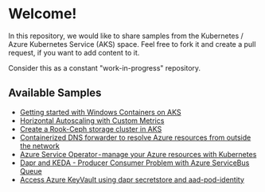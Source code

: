 # Welcome! ##

In this repository, we would like to share samples from the Kubernetes / Azure Kubernetes Service (AKS) space. Feel free to fork it and create a pull request, if you want to add content to it.

Consider this as a constant "work-in-progress" repository.

## Available Samples ##

- [Getting started with Windows Containers on AKS](windows-containers-get-started/README.md)
- [Horizontal Autoscaling with Custom Metrics](hpa-custom-metrics/README.md)
- [Create a Rook-Ceph storage cluster in AKS](rook-ceph/README.md)
- [Containerized DNS forwarder to resolve Azure resources from outside the network](containerized-dns-forwarder/README.md)
- [Azure Service Operator - manage your Azure resources with Kubernetes](azure-service-operator/README.md)
- [Dapr and KEDA - Producer Consumer Problem with Azure ServiceBus Queue](dapr-keda-azsbqueue/README.md)
- [Access Azure KeyVault using dapr secretstore and aad-pod-identity](./dapr-secrets-aad-pod-identity/README.md)
